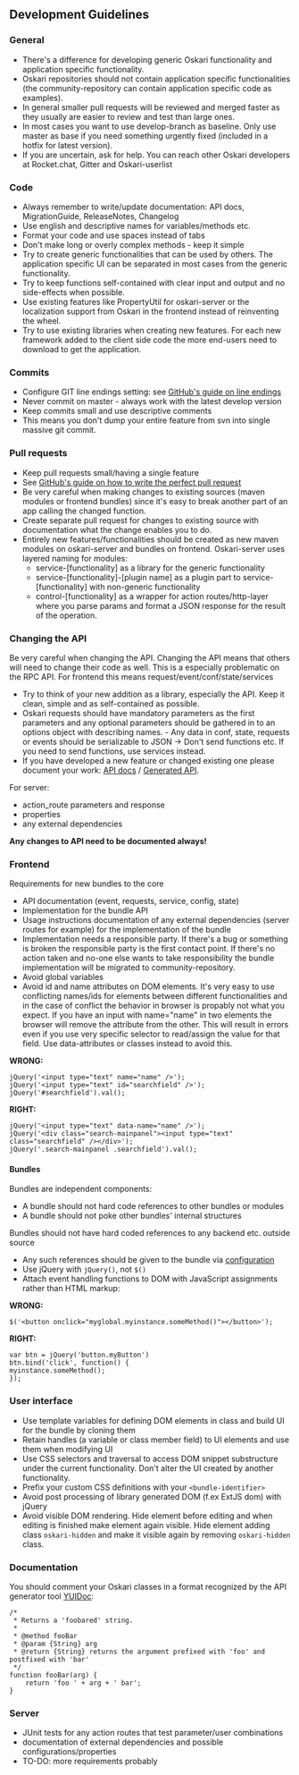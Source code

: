 ## Development Guidelines

### General

- There's a difference for developing generic Oskari functionality and application specific functionality.
- Oskari repositories should not contain application specific functionalities (the community-repository can contain application specific code as examples).
- In general smaller pull requests will be reviewed and merged faster as they usually are easier to review and test than large ones.
- In most cases you want to use develop-branch as baseline. Only use master as base if you need something urgently fixed (included in a hotfix for latest version).
- If you are uncertain, ask for help. You can reach other Oskari developers at Rocket.chat, Gitter and Oskari-userlist

### Code

- Always remember to write/update documentation: API docs, MigrationGuide, ReleaseNotes, Changelog
- Use english and descriptive names for variables/methods etc.
- Format your code and use spaces instead of tabs
- Don't make long or overly complex methods - keep it simple
- Try to create generic functionalities that can be used by others. The application specific UI can be separated in most cases from the generic functionality.
- Try to keep functions self-contained with clear input and output and no side-effects when possible.
- Use existing features like PropertyUtil for oskari-server or the localization support from Oskari in the frontend instead of reinventing the wheel.
- Try to use existing libraries when creating new features. For each new framework added to the client side code the more end-users need to download to get the application.

### Commits

- Configure GIT line endings setting: see [GitHub's guide on line endings](https://help.github.com/articles/dealing-with-line-endings/)
- Never commit on master - always work with the latest develop version
- Keep commits small and use descriptive comments
- This means you don't dump your entire feature from svn into single massive git commit.

### Pull requests

- Keep pull requests small/having a single feature
- See [GitHub's guide on how to write the perfect pull request](https://github.com/blog/1943-how-to-write-the-perfect-pull-request)
- Be very careful when making changes to existing sources (maven modules or frontend bundles) since it's easy to break another part of an app calling the changed function.
- Create separate pull request for changes to existing source with documentation what the change enables you to do.
- Entirely new features/functionalities should be created as new maven modules on oskari-server and bundles on frontend. Oskari-server uses layered naming for modules:
    - service-[functionality] as a library for the generic functionality
    - service-[functionality]-[plugin name] as a plugin part to service-[functionality] with non-generic functionality
    - control-[functionality] as a wrapper for action routes/http-layer where you parse params and format a JSON response for the result of the operation.

### Changing the API

Be very careful when changing the API. Changing the API means that others will need to change their code as well. This is a especially problematic on the RPC API. For frontend this means request/event/conf/state/services

- Try to think of your new addition as a library, especially the API. Keep it clean, simple and as self-contained as possible.
- Oskari requests should have mandatory parameters as the first parameters and any optional parameters should be gathered in to an options object with describing names. - Any data in conf, state, requests or events should be serializable to JSON -> Don't send functions etc. If you need to send functions, use services instead.
- If you have developed a new feature or changed existing one please document your work: [API docs](LINK) / [Generated API](LINK).

For server:

- action_route parameters and response
- properties
- any external dependencies


**Any changes to API need to be documented always!**


### Frontend

Requirements for new bundles to the core
- API documentation (event, requests, service, config, state)
- Implementation for the bundle API
- Usage instructions documentation of any external dependencies (server routes for example) for the implementation of the bundle
- Implementation needs a responsible party. If there's a bug or something is broken the responsible party is the first contact point. If there's no action taken and no-one else wants to take responsibility the bundle implementation will be migrated to community-repository.
- Avoid global variables
- Avoid id and name attributes on DOM elements. It's very easy to use conflicting names/ids for elements between different functionalities and in the case of conflict the behavior in browser is propably not what you expect. If you have an input with name="name" in two elements the browser will remove the attribute from the other. This will result in errors even if you use very specific selector to read/assign the value for that field. Use data-attributes or classes instead to avoid this.

**WRONG:**

    jQuery('<input type="text" name="name" />');
    jQuery('<input type="text" id="searchfield" />');
    jQuery('#searchfield').val();

**RIGHT:**

    jQuery('<input type="text" data-name="name" />');
    jQuery('<div class="search-mainpanel"><input type="text" class="searchfield" /></div>');
    jQuery('.search-mainpanel .searchfield').val();

#### Bundles 

Bundles are independent components:
- A bundle should not hard code references to other bundles or modules
- A bundle should not poke other bundles' internal structures

Bundles should not have hard coded references to any backend etc. outside source
- Any such references should be given to the bundle via [configuration](LINK_Oskari_bundle_configuration)
- Use jQuery with `jQuery()`, not `$()`
- Attach event handling functions to DOM with JavaScript assignments rather than HTML markup:

**WRONG:**
    
    $('<button onclick="myglobal.myinstance.someMethod()"></button>');

**RIGHT:**
    
    var btn = jQuery('button.myButton')
    btn.bind('click', function() {
    myinstance.someMethod();
    });

### User interface
- Use template variables for defining DOM elements in class and build UI for the bundle by cloning them
- Retain handles (a variable or class member field) to UI elements and use them when modifying UI
- Use CSS selectors and traversal to access DOM snippet substructure under the current functionality. Don't alter the UI created by another functionality.
- Prefix your custom CSS definitions with your `<bundle-identifier>`
- Avoid post processing of library generated DOM (f.ex ExtJS dom) with jQuery
- Avoid visible DOM rendering. Hide element before editing and when editing is finished make element again visible. Hide element adding class `oskari-hidden` and make it visible again by removing `oskari-hidden` class.

### Documentation

You should comment your Oskari classes in a format recognized by the API generator tool [YUIDoc](https://yui.github.io/yuidoc/):

    /*
     * Returns a 'foobared' string.
     *
     * @method fooBar
     * @param {String} arg
     * @return {String} returns the argument prefixed with 'foo' and postfixed with 'bar'
     */
    function fooBar(arg) {
        return 'foo ' + arg + ' bar';
    }

### Server

- JUnit tests for any action routes that test parameter/user combinations
- documentation of external dependencies and possible configurations/properties
- TO-DO: more requirements probably